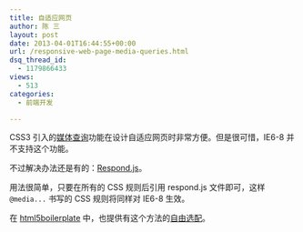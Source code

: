 ```yaml
---
title: 自适应网页
author: 陈 三
layout: post
date: 2013-04-01T16:44:55+00:00
url: /responsive-web-page-media-queries.html
dsq_thread_id:
  - 1179866433
views:
  - 513
categories:
  - 前端开发

---
```

CSS3 引入的[媒体查询][1]功能在设计自适应网页时非常方便。但是很可惜，IE6-8 并不支持这个功能。

不过解决办法还是有的：[Respond.js][2]。

用法很简单，只要在所有的 CSS 规则后引用 respond.js 文件即可，这样 `@media...` 书写的 CSS 规则将同样对 IE6-8 生效。

在 [html5boilerplate][3] 中，也提供有这个方法的[自由选配][4]。

 [1]: https://developer.mozilla.org/en-US/docs/CSS/Media_queries "媒体查询"
 [2]: https://github.com/scottjehl/Respond "respond.js"
 [3]: http://html5boilerplate.com/
 [4]: http://www.initializr.com/ "通过 initializr 自由定制 html5 样板"